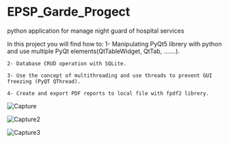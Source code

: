 # EPSP_Garde_Progect
python application for manage night guard of hospital services

In this project you will find how to:
    1- Manipulating PyQt5 librery with python and use multiple PyQt elements(QtTableWidget, QtTab, .......).
    
    2- Database CRUD operation with SQLite.
    
    3- Use the concept of multithreading and use threads to prevent GUI freezing (PyQT QThread).
    
    4- Create and export PDF reports to local file with fpdf2 librery.
    
![Capture](https://user-images.githubusercontent.com/30577764/158579056-ba017029-0041-4a7e-a4b1-10c1c0966ef8.PNG)
    
![Capture2](https://user-images.githubusercontent.com/30577764/158579115-64dae6da-b43a-4800-9655-78223d29037c.PNG)

![Capture3](https://user-images.githubusercontent.com/30577764/158579187-e6c3bc4b-e8ca-490a-9f89-42f69a3a62fa.PNG)


